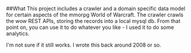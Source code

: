 ##What
This project includes a crawler and a domain specific data model for certain aspects of the mmorpg World of Warcraft. The crawler
crawls the wow REST APIs, storing the records into a local mysql db. From that point on, you can use it to do whatever you like - I used it to do some analytics.

I'm not sure if it still works. I wrote this back around 2008 or so. 